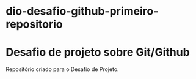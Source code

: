 # dio-desafio-github-primeiro-repositorio
# Desafio de projeto sobre Git/Github
Repositório criado para o Desafio de Projeto.

